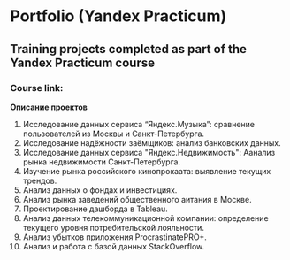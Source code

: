# Portfolio (Yandex Practicum)
## Training projects completed as part of the Yandex Practicum course
### Course link: 

**Описание проектов**
1. Исследование данных сервиса “Яндекс.Музыка”: сравнение пользователей из Москвы и Санкт-Петербурга.
2. Исследование надёжности заёмщиков: анализ банковских данных.
3. Исследование данных сервиса "Яндекс.Недвижимость": Аанализ рынка недвижимости Санкт-Петербурга.
4. Изучение рынка российского кинопрокаата: выявление текущих трендов.
5. Анализ данных о фондах и инвестициях.
6. Анализ рынка заведений общественного аитания в Москве.
7. Проектирование дашборда в Tableau.
8. Анализ данных телекоммуникационной компании: определение текущего уровня потребительской лояльности.
9. Анализ убытков приложения ProcrastinatePRO+.
10. Анализ и работа с базой данных StackOverflow.
